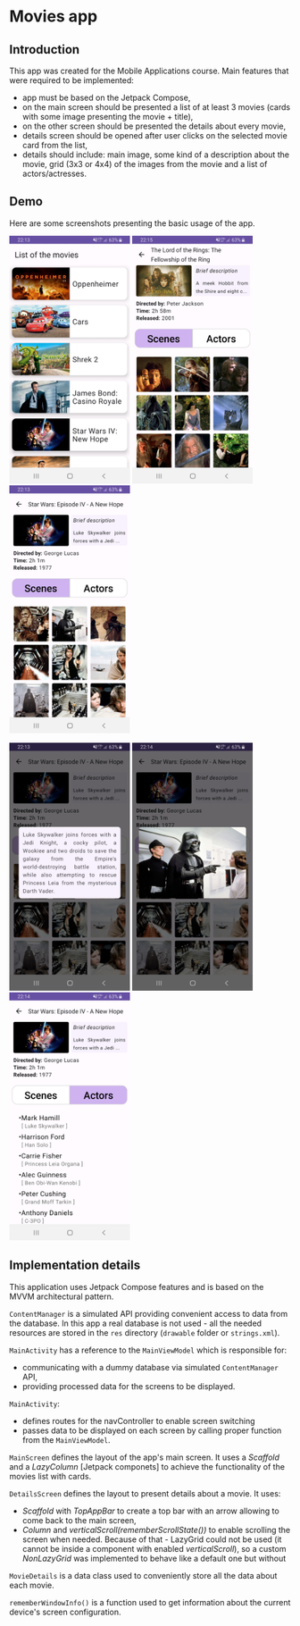 # Movies app

## Introduction
This app was created for the Mobile Applications course. Main features that were required to be implemented:
- app must be based on the Jetpack Compose,
- on the main screen should be presented a list of at least 3 movies (cards with some image presenting the movie + title),
- on the other screen should be presented the details about every movie,
- details screen should be opened after user clicks on the selected movie card from the list,
- details should include: main image, some kind of a description about the movie, grid (3x3 or 4x4) of the images from the movie and a list of actors/actresses.

## Demo
Here are some screenshots presenting the basic usage of the app.  

<p float='left'>
  <img src='screenshots/Screenshot_1.jpg' width='216' height='444'>
  <img src='screenshots/Screenshot_2.jpg' width='216' height='444'>
  <img src='screenshots/Screenshot_3.jpg' width='216' height='444'>
</p>
<p float='left'>
  <img src='screenshots/Screenshot_4.jpg' width='216' height='444'>
  <img src='screenshots/Screenshot_5.jpg' width='216' height='444'>
  <img src='screenshots/Screenshot_6.jpg' width='216' height='444'>
</p>

## Implementation details
This application uses Jetpack Compose features and is based on the MVVM architectural pattern.

`ContentManager` is a simulated API providing convenient access to data from the database. In this app a real database is not used - all the needed resources are stored in the `res` directory (`drawable` folder or `strings.xml`).
  
`MainActivity` has a reference to the `MainViewModel` which is responsible for:
- communicating with a dummy database via simulated `ContentManager` API,
- providing processed data for the screens to be displayed.

`MainActivity`:
- defines routes for the navController to enable screen switching
- passes data to be displayed on each screen by calling proper function from the `MainViewModel`.

`MainScreen` defines the layout of the app's main screen. It uses a *Scaffold* and a *LazyColumn* [Jetpack componets] to achieve the functionality of the movies list with cards.

`DetailsScreen` defines the layout to present details about a movie. It uses:
- *Scaffold* with *TopAppBar* to create a top bar with an arrow allowing to come back to the main screen,
- *Column* and *verticalScroll(rememberScrollState())* to enable scrolling the screen when needed. Because of that - LazyGrid could not be used (it cannot be inside a component with enabled *verticalScroll*), so a custom *NonLazyGrid* was implemented to behave like a default one but without

`MovieDetails` is a data class used to conveniently store all the data about each movie.

`rememberWindowInfo()` is a function used to get information about the current device's screen configuration.
